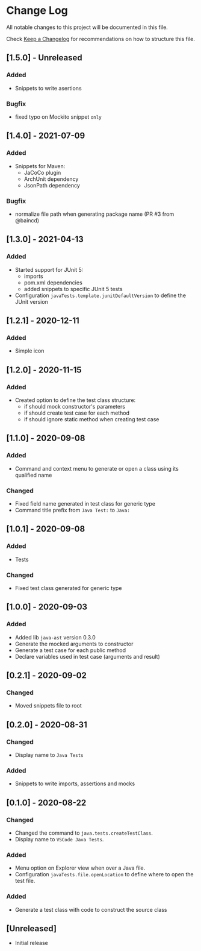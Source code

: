 # Change Log

All notable changes to this project will be documented in this file.

Check [Keep a Changelog](http://keepachangelog.com/) for recommendations on how to structure this file.

## [1.5.0] - Unreleased

### Added

- Snippets to write asertions

### Bugfix

- fixed typo on Mockito snippet `only`

## [1.4.0] - 2021-07-09

### Added

- Snippets for Maven:
  - JaCoCo plugin
  - ArchUnit dependency
  - JsonPath dependency

### Bugfix

- normalize file path when generating package name (PR #3 from @baincd)

## [1.3.0] - 2021-04-13

### Added

- Started support for JUnit 5:
  - imports
  - pom.xml dependencies
  - added snippets to specific JUnit 5 tests
- Configuration `javaTests.template.junitDefaultVersion` to define the JUnit version

## [1.2.1] - 2020-12-11

### Added

- Simple icon

## [1.2.0] - 2020-11-15

### Added

- Created option to define the test class structure:
  - if should mock constructor's parameters
  - if should create test case for each method
  - if should ignore static method when creating test case

## [1.1.0] - 2020-09-08

### Added

- Command and context menu to generate or open a class using its qualified name

### Changed

- Fixed field name generated in test class for generic type
- Command title prefix from `Java Test:` to `Java:`

## [1.0.1] - 2020-09-08

### Added

- Tests

### Changed

- Fixed test class generated for generic type

## [1.0.0] - 2020-09-03

### Added

- Added lib `java-ast` version 0.3.0
- Generate the mocked arguments to constructor
- Generate a test case for each public method
- Declare variables used in test case (arguments and result)

## [0.2.1] - 2020-09-02

### Changed

- Moved snippets file to root

## [0.2.0] - 2020-08-31

### Changed

- Display name to `Java Tests`

### Added

- Snippets to write imports, assertions and mocks

## [0.1.0] - 2020-08-22

### Changed

- Changed the command to `java.tests.createTestClass`.
- Display name to `VSCode Java Tests`.

### Added

- Menu option on Explorer view when over a Java file.
- Configuration `javaTests.file.openLocation` to define where to open the test file.

### Added

- Generate a test class with code to construct the source class

## [Unreleased]

- Initial release
